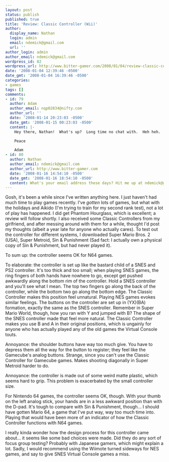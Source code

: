 ```yaml
---
layout: post
status: publish
published: true
title: 'Review: Classic Controller (Wii)'
author:
  display_name: Nathan
  login: admin
  email: ndemick@gmail.com
  url: ''
author_login: admin
author_email: ndemick@gmail.com
wordpress_id: 82
wordpress_url: http://www.bitter-gamer.com/2008/01/04/review-classic-controller-wii/
date: '2008-01-04 12:39:46 -0500'
date_gmt: '2008-01-04 16:39:46 -0500'
categories:
- games
tags: []
comments:
- id: 79
  author: Adam
  author_email: nqp02834@nifty.com
  author_url: ''
  date: '2008-01-14 20:23:03 -0500'
  date_gmt: '2008-01-15 00:23:03 -0500'
  content: |-
    Hey there, Nathan!  What's up?  Long time no chat with.  Heh heh.  I can almost never find you on AIM anymore.  Yeah the focus group testing with Japanese seems like the right call.  I felt the same way with the classic controller and so I gave up using the Wii for classic gaming, but hey what ya gonna do right?  Anyway drop me a line.

    Peace

    Adam
- id: 80
  author: Nathan
  author_email: ndemick@gmail.com
  author_url: http://www.bitter-gamer.com
  date: '2008-01-16 14:54:10 -0500'
  date_gmt: '2008-01-16 18:54:10 -0500'
  content: What's your email address these days? Hit me up at ndemick@gmail.com
---
```

<p>Gosh, it's been a while since I've written anything here. I just haven't had much time to play games recently. I've <em>gotten</em> lots of games, but what with the holidays and Aikido (I'm trying to train for my second rank test), not a lot of play has happened. I did get Phantom Hourglass, which is excellent; a review will follow shortly. I also received some Classic Controllers from my girlfriend, and after messing around with them for a while, thought I'd post my thoughts (albeit a year late for anyone who actually cares). To test out the controller for different systems, I downloaded Super Mario Bros. 2 (USA), Super Metroid, Sin &amp; Punishment (Sad fact: I actually own a physical copy of Sin &amp; Punishment, but had never played it).</p>
<p>To sum up: the controller seems OK for N64 games.</p>
<p>To elaborate: the controller is set up like the bastard child of a SNES and PS2 controller. It's too thick and too small; when playing SNES games, the ring fingers of both hands have nowhere to go, except get pushed awkwardly along the bottom rim of the controller. Hold a SNES controller and you'll see what I mean. The top two fingers go along the back of the controller, while the bottom two go along the bottom edge. The Classic Controller makes this position feel unnatural. Playing NES games evokes similar feelings. The buttons on the controller are set up in (YX)(BA) formation, exactly the same as the SNES controller. Remember in Super Mario World, though, how you ran with Y and jumped with B? The shape of the SNES controller made that feel more natural. The Classic Controller makes you use B and A in their original positions, which is ungainly for anyone who has actually played any of the old games the Virtual Console touts.</p>
<p>Annoyance: the shoulder buttons have way too much give. You have to depress them all the way for the button to register; they feel like the Gamecube's analog buttons. Strange, since you can't use the Classic Controller for Gamecube games. Makes shooting diagonally in Super Metroid harder to do.</p>
<p>Annoyance: the controller is made out of some weird matte plastic, which seems hard to grip. This problem is exacerbated by the small controller size.</p>
<p>For Nintendo 64 games, the controller seems OK, though. With your thumb on the left analog stick, your hands are in a less awkward position than with the D-pad. It's tough to compare with Sin &amp; Punishment, though... I should have gotten Mario 64, a game that I've put way, way too much time into. Playing that would have been more of an indicator of how the Classic Controller functions with N64 games.</p>
<p>I really kinda wonder how the design process for this controller came about... it seems like some bad choices were made. Did they do any sort of focus group testing? Probably with Japanese gamers, which might explain a lot. Sadly, I would recommend using the Wiimote turned sideways for NES games, and say to give SNES Virtual Console games a miss.</p>
